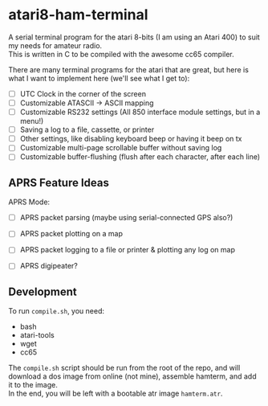 # atari8-ham-terminal

A serial terminal program for the atari 8-bits (I am using an Atari 400) to suit my needs for amateur radio.  
This is written in C to be compiled with the awesome cc65 compiler.

There are many terminal programs for the atari that are great, but here is what I want to implement here (we'll see what I get to):

- [ ] UTC Clock in the corner of the screen
- [ ] Customizable ATASCII -> ASCII mapping
- [ ] Customizable RS232 settings (All 850 interface module settings, but in a menu!)
- [ ] Saving a log to a file, cassette, or printer
- [ ] Other settings, like disabling keyboard beep or having it beep on tx
- [ ] Customizable multi-page scrollable buffer without saving log
- [ ] Customizable buffer-flushing (flush after each character, after each line)

## APRS Feature Ideas

APRS Mode:

- [ ] APRS packet parsing (maybe using serial-connected GPS also?)
- [ ] APRS packet plotting on a map
- [ ] APRS packet logging to a file or printer & plotting any log on map

- [ ] APRS digipeater?

## Development

To run `compile.sh`, you need:

- bash
- atari-tools
- wget
- cc65

The `compile.sh` script should be run from the root of the repo,
and will download a dos image from online (not mine), assemble hamterm, and add it to the image.  
In the end, you will be left with a bootable atr image `hamterm.atr`.
